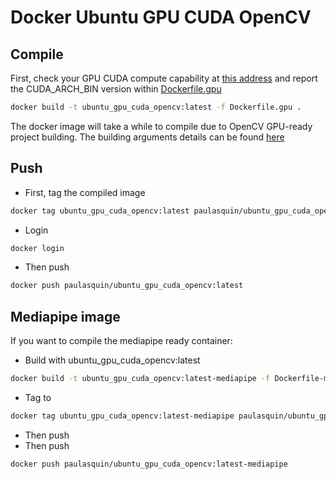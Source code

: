 # Docker Ubuntu GPU CUDA OpenCV

## Compile
First, check your GPU CUDA compute capability at [this address](https://en.wikipedia.org/wiki/CUDA#GPUs_supported) and 
report the CUDA_ARCH_BIN version within [Dockerfile.gpu](/Dockerfile.gpu)
```bash
docker build -t ubuntu_gpu_cuda_opencv:latest -f Dockerfile.gpu .
```
The docker image will take a while to compile 
due to OpenCV GPU-ready project building. 
The building arguments details can be found [here](https://github.com/opencv/opencv/blob/master/CMakeLists.txt)

## Push
- First, tag the compiled image
```bash
docker tag ubuntu_gpu_cuda_opencv:latest paulasquin/ubuntu_gpu_cuda_opencv:latest
```

- Login
```bash
docker login
```

- Then push
```bash
docker push paulasquin/ubuntu_gpu_cuda_opencv:latest
```

## Mediapipe image
If you want to compile the mediapipe ready container:
- Build with ubuntu_gpu_cuda_opencv:latest
```bash
docker build -t ubuntu_gpu_cuda_opencv:latest-mediapipe -f Dockerfile-mediapipe.gpu .
```
- Tag to 
```bash
docker tag ubuntu_gpu_cuda_opencv:latest-mediapipe paulasquin/ubuntu_gpu_cuda_opencv:latest-mediapipe
```
- Then push
- Then push
```bash
docker push paulasquin/ubuntu_gpu_cuda_opencv:latest-mediapipe
```
